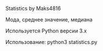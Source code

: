 Statistics
by Maks4816

Мода, среднее значение, медиана

Используется Python версии 3.x

Использование:
python3 statistics.py
